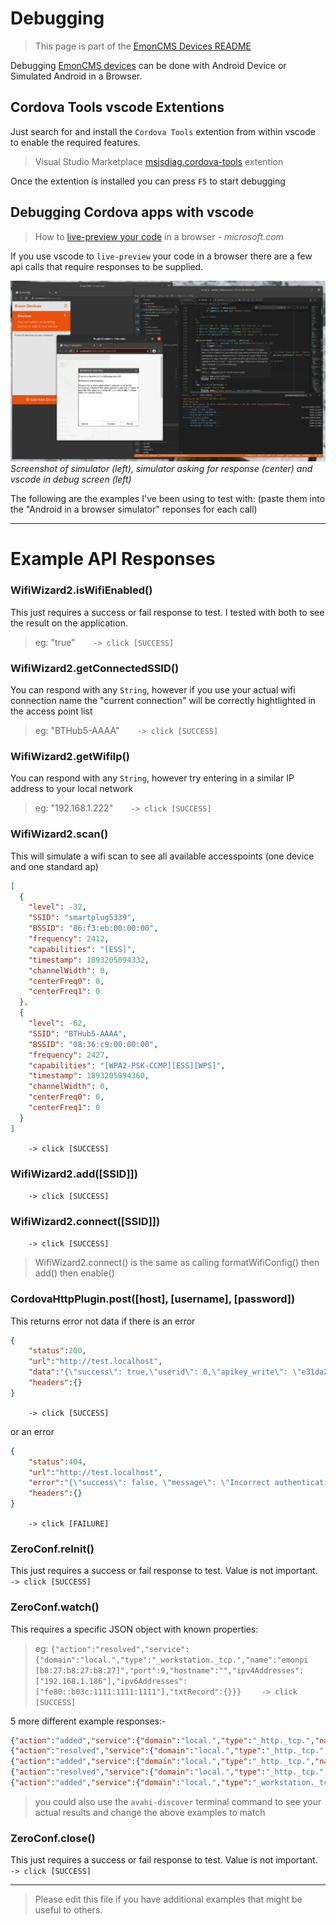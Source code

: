 # Debugging
> This page is part of the [EmonCMS Devices README][parent-page]


Debugging [EmonCMS devices][repo] can be done with Android Device or Simulated Android in a Browser.



## Cordova Tools vscode Extentions
Just search for and install the `Cordova Tools` extention from within vscode to enable the required features.
> Visual Studio Marketplace [msjsdiag.cordova-tools][extention docs] extention

Once the extention is installed you can press `F5` to start debugging

## Debugging Cordova apps with vscode
> How to [live-preview your code][microsoft docs] in a browser
<cite>- microsoft.com</cite>

If you use vscode to `live-preview` your code in a browser there are a few api calls that require responses to be supplied.

[<img src="vscode-debug-screenshot.png" width="700" alt="Dashboard"/>](vscode-debug-screenshot.png?raw=true)
<br><em>Screenshot of simulator (left), simulator asking for response (center) and vscode in debug screen (left)</em>

The following are the examples I've been using to test with: (paste them into the "Android in a browser simulator" reponses for each call)


---------------------



# Example API Responses

### WifiWizard2.isWifiEnabled()
This just requires a success or fail response to test. I tested with both to see the result on the application.
> eg: "true"`    -> click [SUCCESS]`

### WifiWizard2.getConnectedSSID()
You can respond with any `String`, however if you use your actual wifi connection name the "current connection" will be correctly hightlighted in the access point list
> eg: "BTHub5-AAAA"`    -> click [SUCCESS]`

### WifiWizard2.getWifiIp()
You can respond with any `String`, however try entering in a similar IP address to your local network
> eg: "192.168.1.222"`    -> click [SUCCESS]`

### WifiWizard2.scan()
This will simulate a wifi scan to see all available accesspoints (one device and one standard ap)
```JSON
[
  {
    "level": -32,
    "SSID": "smartplug5339",
    "BSSID": "86:f3:eb:00:00:00",
    "frequency": 2412,
    "capabilities": "[ESS]",
    "timestamp": 1893205094332,
    "channelWidth": 0,
    "centerFreq0": 0,
    "centerFreq1": 0
  },
  {
    "level": -62,
    "SSID": "BTHub5-AAAA",
    "BSSID": "08:36:c9:00:00:00",
    "frequency": 2427,
    "capabilities": "[WPA2-PSK-CCMP][ESS][WPS]",
    "timestamp": 1893205094360,
    "channelWidth": 0,
    "centerFreq0": 0,
    "centerFreq1": 0
  }
]
```
`    -> click [SUCCESS]`

### WifiWizard2.add([SSID]])
`    -> click [SUCCESS]`

### WifiWizard2.connect([SSID]])
`    -> click [SUCCESS]`
> WifiWizard2.connect() is the same as calling formatWifiConfig() then add() then enable()

### CordovaHttpPlugin.post([host], [username], [password])
This returns error not data if there is an error
```JSON
{
    "status":200,
    "url":"http://test.localhost",
    "data":"{\"success\": true,\"userid\": 0,\"apikey_write\": \"e31da26bd2f9807930cad74adb9853a0\",\"apikey_read\": \"6c255f8156fe09694a9a316fb36db971\"}",
    "headers":{}
}
```
`    -> click [SUCCESS]`

or an error
```JSON
{
    "status":404,
    "url":"http://test.localhost",
    "error":"{\"success\": false, \"message\": \"Incorrect authentication\"}",
    "headers":{}
}
```
`    -> click [FAILURE]`

### ZeroConf.reInit()
This just requires a success or fail response to test. Value is not important.
`    -> click [SUCCESS]`

### ZeroConf.watch()
This requires a specific JSON object with known properties:
> eg: `{"action":"resolved","service":{"domain":"local.","type":"_workstation._tcp.","name":"emonpi [b8:27:b8:27:b8:27]","port":9,"hostname":"","ipv4Addresses":["192.168.1.186"],"ipv6Addresses":["fe80::b03c:1111:1111:1111"],"txtRecord":{}}}`
`    -> click [SUCCESS]`

5 more different example responses:-
```JSON
{"action":"added","service":{"domain":"local.","type":"_http._tcp.","name":"smartplug5339","port":0,"hostname":"smartplug5339._http._tcp.local.","ipv4Addresses":[],"ipv6Addresses":[],"txtRecord":{"smartplug5339._http._tcp.local.":"true"}}}
{"action":"resolved","service":{"domain":"local.","type":"_http._tcp.","name":"smartplug5339","port":80,"hostname":"","ipv4Addresses":["192.168.1.78"],"ipv6Addresses":[],"txtRecord":{}}}
{"action":"added","service":{"domain":"local.","type":"_http._tcp.","name":"openevse-8970","port":0,"hostname":"openevse-8970._http._tcp.local.","ipv4Addresses":[],"ipv6Addresses":[],"txtRecord":{"openevse-8970._http._tcp.local.":"true"}}}
{"action":"resolved","service":{"domain":"local.","type":"_http._tcp.","name":"openevse-8970","port":80,"hostname":"","ipv4Addresses":["192.168.1.81"],"ipv6Addresses":[],"txtRecord":{}}}
{"action":"added","service":{"domain":"local.","type":"_workstation._tcp.","name":"emonpi [b8:27:b8:27:b8:27]","port":0,"hostname":"emonpi [b8:27:b8:27:b8:27]._workstation._tcp.local.","ipv4Addresses":[],"ipv6Addresses":[],"txtRecord":{"emonpi [b8:27:b8:27:b8:27]._workstation._tcp.local.":"true"}}}
```
> you could also use the `avahi-discover` terminal command to see your actual results and change the above examples to match

### ZeroConf.close()
This just requires a success or fail response to test. Value is not important.
`    -> click [SUCCESS]`




--------------------

> Please edit this file if you have additional examples that might be useful to others.

[extention docs]: <https://marketplace.visualstudio.com/items?itemName=msjsdiag.cordova-tools>
[microsoft docs]: <https://docs.microsoft.com/en-us/visualstudio/cross-platform/tools-for-cordova/run-your-app/simulate-in-browser?view=toolsforcordova-2017>
[parent-page]: https://github.com/emoncms/cordova-emon-devices/README.md
[repo]: https://github.com/emoncms/cordova-emon-devices